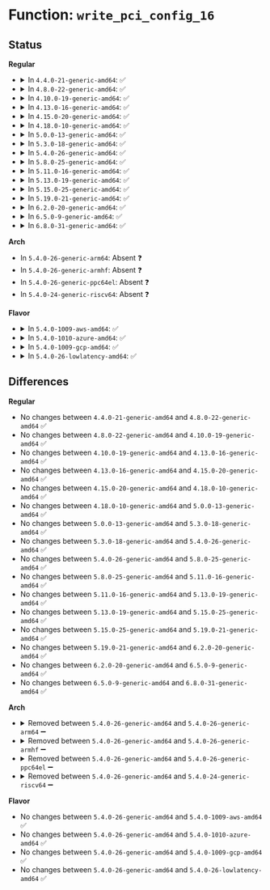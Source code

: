 # Function: <code>write_pci_config_16</code>

## Status
<b>Regular</b>
<ul>
<li>
<details>
<summary>In <code>4.4.0-21-generic-amd64</code>: ✅</summary>

```c
void write_pci_config_16(u8 bus, u8 slot, u8 func, u8 offset, u16 val)
```

```json
{
  "name": "write_pci_config_16",
  "collision_type": "Unique Global",
  "inline_type": "No",
  "funcs": [
    {
      "addr": 18446744071586163088,
      "name": "write_pci_config_16",
      "external": true,
      "loc": "arch/x86/pci/early.c:47",
      "file": "arch/x86/pci/early.c",
      "inline": "seen, unknown",
      "caller_inline": [],
      "caller_func": []
    }
  ],
  "symbols": [
    {
      "addr": 18446744071586163088,
      "name": "write_pci_config_16",
      "section": ".text",
      "bind": "STB_GLOBAL",
      "size": 70
    }
  ]
}
```
</details>
</li>
<li>
<details>
<summary>In <code>4.8.0-22-generic-amd64</code>: ✅</summary>

```c
void write_pci_config_16(u8 bus, u8 slot, u8 func, u8 offset, u16 val)
```

```json
{
  "name": "write_pci_config_16",
  "collision_type": "Unique Global",
  "inline_type": "No",
  "funcs": [
    {
      "addr": 18446744071586576400,
      "name": "write_pci_config_16",
      "external": true,
      "loc": "arch/x86/pci/early.c:47",
      "file": "arch/x86/pci/early.c",
      "inline": "seen, unknown",
      "caller_inline": [],
      "caller_func": []
    }
  ],
  "symbols": [
    {
      "addr": 18446744071586576400,
      "name": "write_pci_config_16",
      "section": ".text",
      "bind": "STB_GLOBAL",
      "size": 69
    }
  ]
}
```
</details>
</li>
<li>
<details>
<summary>In <code>4.10.0-19-generic-amd64</code>: ✅</summary>

```c
void write_pci_config_16(u8 bus, u8 slot, u8 func, u8 offset, u16 val)
```

```json
{
  "name": "write_pci_config_16",
  "collision_type": "Unique Global",
  "inline_type": "No",
  "funcs": [
    {
      "addr": 18446744071586757968,
      "name": "write_pci_config_16",
      "external": true,
      "loc": "arch/x86/pci/early.c:47",
      "file": "arch/x86/pci/early.c",
      "inline": "seen, unknown",
      "caller_inline": [],
      "caller_func": []
    }
  ],
  "symbols": [
    {
      "addr": 18446744071586757968,
      "name": "write_pci_config_16",
      "section": ".text",
      "bind": "STB_GLOBAL",
      "size": 69
    }
  ]
}
```
</details>
</li>
<li>
<details>
<summary>In <code>4.13.0-16-generic-amd64</code>: ✅</summary>

```c
void write_pci_config_16(u8 bus, u8 slot, u8 func, u8 offset, u16 val)
```

```json
{
  "name": "write_pci_config_16",
  "collision_type": "Unique Global",
  "inline_type": "No",
  "funcs": [
    {
      "addr": 18446744071586884880,
      "name": "write_pci_config_16",
      "external": true,
      "loc": "arch/x86/pci/early.c:47",
      "file": "arch/x86/pci/early.c",
      "inline": "seen, unknown",
      "caller_inline": [],
      "caller_func": []
    }
  ],
  "symbols": [
    {
      "addr": 18446744071586884880,
      "name": "write_pci_config_16",
      "section": ".text",
      "bind": "STB_GLOBAL",
      "size": 69
    }
  ]
}
```
</details>
</li>
<li>
<details>
<summary>In <code>4.15.0-20-generic-amd64</code>: ✅</summary>

```c
void write_pci_config_16(u8 bus, u8 slot, u8 func, u8 offset, u16 val)
```

```json
{
  "name": "write_pci_config_16",
  "collision_type": "Unique Global",
  "inline_type": "No",
  "funcs": [
    {
      "addr": 18446744071587373568,
      "name": "write_pci_config_16",
      "external": true,
      "loc": "arch/x86/pci/early.c:48",
      "file": "arch/x86/pci/early.c",
      "inline": "seen, unknown",
      "caller_inline": [],
      "caller_func": []
    }
  ],
  "symbols": [
    {
      "addr": 18446744071587373568,
      "name": "write_pci_config_16",
      "section": ".text",
      "bind": "STB_GLOBAL",
      "size": 69
    }
  ]
}
```
</details>
</li>
<li>
<details>
<summary>In <code>4.18.0-10-generic-amd64</code>: ✅</summary>

```c
void write_pci_config_16(u8 bus, u8 slot, u8 func, u8 offset, u16 val)
```

```json
{
  "name": "write_pci_config_16",
  "collision_type": "Unique Global",
  "inline_type": "No",
  "funcs": [
    {
      "addr": 18446744071587677392,
      "name": "write_pci_config_16",
      "external": true,
      "loc": "arch/x86/pci/early.c:48",
      "file": "arch/x86/pci/early.c",
      "inline": "seen, unknown",
      "caller_inline": [],
      "caller_func": [
        "arch/x86/kernel/early-quirks.c:apple_airport_reset"
      ]
    }
  ],
  "symbols": [
    {
      "addr": 18446744071587677392,
      "name": "write_pci_config_16",
      "section": ".text",
      "bind": "STB_GLOBAL",
      "size": 70
    }
  ]
}
```
</details>
</li>
<li>
<details>
<summary>In <code>5.0.0-13-generic-amd64</code>: ✅</summary>

```c
void write_pci_config_16(u8 bus, u8 slot, u8 func, u8 offset, u16 val)
```

```json
{
  "name": "write_pci_config_16",
  "collision_type": "Unique Global",
  "inline_type": "No",
  "funcs": [
    {
      "addr": 18446744071587808688,
      "name": "write_pci_config_16",
      "external": true,
      "loc": "arch/x86/pci/early.c:48",
      "file": "arch/x86/pci/early.c",
      "inline": "seen, unknown",
      "caller_inline": [],
      "caller_func": [
        "arch/x86/kernel/early-quirks.c:apple_airport_reset",
        "arch/x86/kernel/early-quirks.c:early_pci_clear_msi",
        "arch/x86/kernel/early-quirks.c:early_pci_clear_msi"
      ]
    }
  ],
  "symbols": [
    {
      "addr": 18446744071587808688,
      "name": "write_pci_config_16",
      "section": ".text",
      "bind": "STB_GLOBAL",
      "size": 70
    }
  ]
}
```
</details>
</li>
<li>
<details>
<summary>In <code>5.3.0-18-generic-amd64</code>: ✅</summary>

```c
void write_pci_config_16(u8 bus, u8 slot, u8 func, u8 offset, u16 val)
```

```json
{
  "name": "write_pci_config_16",
  "collision_type": "Unique Global",
  "inline_type": "No",
  "funcs": [
    {
      "addr": 18446744071588114160,
      "name": "write_pci_config_16",
      "external": true,
      "loc": "arch/x86/pci/early.c:48",
      "file": "arch/x86/pci/early.c",
      "inline": "seen, unknown",
      "caller_inline": [],
      "caller_func": [
        "arch/x86/kernel/early-quirks.c:apple_airport_reset",
        "arch/x86/kernel/early-quirks.c:early_pci_clear_msi",
        "arch/x86/kernel/early-quirks.c:early_pci_clear_msi"
      ]
    }
  ],
  "symbols": [
    {
      "addr": 18446744071588114160,
      "name": "write_pci_config_16",
      "section": ".text",
      "bind": "STB_GLOBAL",
      "size": 70
    }
  ]
}
```
</details>
</li>
<li>
<details>
<summary>In <code>5.4.0-26-generic-amd64</code>: ✅</summary>

```c
void write_pci_config_16(u8 bus, u8 slot, u8 func, u8 offset, u16 val)
```

```json
{
  "name": "write_pci_config_16",
  "collision_type": "Unique Global",
  "inline_type": "No",
  "funcs": [
    {
      "addr": 18446744071588319856,
      "name": "write_pci_config_16",
      "external": true,
      "loc": "arch/x86/pci/early.c:48",
      "file": "arch/x86/pci/early.c",
      "inline": "seen, unknown",
      "caller_inline": [],
      "caller_func": [
        "arch/x86/kernel/early-quirks.c:apple_airport_reset",
        "arch/x86/kernel/early-quirks.c:early_pci_clear_msi",
        "arch/x86/kernel/early-quirks.c:early_pci_clear_msi"
      ]
    }
  ],
  "symbols": [
    {
      "addr": 18446744071588319856,
      "name": "write_pci_config_16",
      "section": ".text",
      "bind": "STB_GLOBAL",
      "size": 70
    }
  ]
}
```
</details>
</li>
<li>
<details>
<summary>In <code>5.8.0-25-generic-amd64</code>: ✅</summary>

```c
void write_pci_config_16(u8 bus, u8 slot, u8 func, u8 offset, u16 val)
```

```json
{
  "name": "write_pci_config_16",
  "collision_type": "Unique Global",
  "inline_type": "No",
  "funcs": [
    {
      "addr": 18446744071591140176,
      "name": "write_pci_config_16",
      "external": true,
      "loc": "arch/x86/pci/early.c:48",
      "file": "arch/x86/pci/early.c",
      "inline": "seen, unknown",
      "caller_inline": [],
      "caller_func": [
        "arch/x86/kernel/early-quirks.c:apple_airport_reset",
        "arch/x86/kernel/early-quirks.c:early_pci_clear_msi",
        "arch/x86/kernel/early-quirks.c:early_pci_clear_msi"
      ]
    }
  ],
  "symbols": [
    {
      "addr": 18446744071591140176,
      "name": "write_pci_config_16",
      "section": ".text",
      "bind": "STB_GLOBAL",
      "size": 67
    }
  ]
}
```
</details>
</li>
<li>
<details>
<summary>In <code>5.11.0-16-generic-amd64</code>: ✅</summary>

```c
void write_pci_config_16(u8 bus, u8 slot, u8 func, u8 offset, u16 val)
```

```json
{
  "name": "write_pci_config_16",
  "collision_type": "Unique Global",
  "inline_type": "No",
  "funcs": [
    {
      "addr": 18446744071591224400,
      "name": "write_pci_config_16",
      "external": true,
      "loc": "arch/x86/pci/early.c:48",
      "file": "arch/x86/pci/early.c",
      "inline": "seen, unknown",
      "caller_inline": [],
      "caller_func": [
        "arch/x86/kernel/early-quirks.c:apple_airport_reset",
        "arch/x86/kernel/early-quirks.c:early_pci_clear_msi",
        "arch/x86/kernel/early-quirks.c:early_pci_clear_msi"
      ]
    }
  ],
  "symbols": [
    {
      "addr": 18446744071591224400,
      "name": "write_pci_config_16",
      "section": ".text",
      "bind": "STB_GLOBAL",
      "size": 67
    }
  ]
}
```
</details>
</li>
<li>
<details>
<summary>In <code>5.13.0-19-generic-amd64</code>: ✅</summary>

```c
void write_pci_config_16(u8 bus, u8 slot, u8 func, u8 offset, u16 val)
```

```json
{
  "name": "write_pci_config_16",
  "collision_type": "Unique Global",
  "inline_type": "No",
  "funcs": [
    {
      "addr": 18446744071591173632,
      "name": "write_pci_config_16",
      "external": true,
      "loc": "arch/x86/pci/early.c:48",
      "file": "arch/x86/pci/early.c",
      "inline": "seen, unknown",
      "caller_inline": [],
      "caller_func": [
        "arch/x86/kernel/early-quirks.c:apple_airport_reset",
        "arch/x86/kernel/early-quirks.c:early_pci_clear_msi",
        "arch/x86/kernel/early-quirks.c:early_pci_clear_msi"
      ]
    }
  ],
  "symbols": [
    {
      "addr": 18446744071591173632,
      "name": "write_pci_config_16",
      "section": ".text",
      "bind": "STB_GLOBAL",
      "size": 65
    }
  ]
}
```
</details>
</li>
<li>
<details>
<summary>In <code>5.15.0-25-generic-amd64</code>: ✅</summary>

```c
void write_pci_config_16(u8 bus, u8 slot, u8 func, u8 offset, u16 val)
```

```json
{
  "name": "write_pci_config_16",
  "collision_type": "Unique Global",
  "inline_type": "No",
  "funcs": [
    {
      "addr": 18446744071592027152,
      "name": "write_pci_config_16",
      "external": true,
      "loc": "arch/x86/pci/early.c:48",
      "file": "arch/x86/pci/early.c",
      "inline": "seen, unknown",
      "caller_inline": [],
      "caller_func": [
        "arch/x86/kernel/early-quirks.c:apple_airport_reset",
        "arch/x86/kernel/early-quirks.c:early_pci_clear_msi",
        "arch/x86/kernel/early-quirks.c:early_pci_clear_msi"
      ]
    }
  ],
  "symbols": [
    {
      "addr": 18446744071592027152,
      "name": "write_pci_config_16",
      "section": ".text",
      "bind": "STB_GLOBAL",
      "size": 65
    }
  ]
}
```
</details>
</li>
<li>
<details>
<summary>In <code>5.19.0-21-generic-amd64</code>: ✅</summary>

```c
void write_pci_config_16(u8 bus, u8 slot, u8 func, u8 offset, u16 val)
```

```json
{
  "name": "write_pci_config_16",
  "collision_type": "Unique Global",
  "inline_type": "No",
  "funcs": [
    {
      "addr": 18446744071593794288,
      "name": "write_pci_config_16",
      "external": true,
      "loc": "arch/x86/pci/early.c:48",
      "file": "arch/x86/pci/early.c",
      "inline": "seen, unknown",
      "caller_inline": [],
      "caller_func": [
        "arch/x86/kernel/early-quirks.c:apple_airport_reset",
        "arch/x86/kernel/early-quirks.c:early_pci_clear_msi",
        "arch/x86/kernel/early-quirks.c:early_pci_clear_msi"
      ]
    }
  ],
  "symbols": [
    {
      "addr": 18446744071593794288,
      "name": "write_pci_config_16",
      "section": ".text",
      "bind": "STB_GLOBAL",
      "size": 84
    }
  ]
}
```
</details>
</li>
<li>
<details>
<summary>In <code>6.2.0-20-generic-amd64</code>: ✅</summary>

```c
void write_pci_config_16(u8 bus, u8 slot, u8 func, u8 offset, u16 val)
```

```json
{
  "name": "write_pci_config_16",
  "collision_type": "Unique Global",
  "inline_type": "No",
  "funcs": [
    {
      "addr": 18446744071595737552,
      "name": "write_pci_config_16",
      "external": true,
      "loc": "arch/x86/pci/early.c:48",
      "file": "arch/x86/pci/early.c",
      "inline": "seen, unknown",
      "caller_inline": [],
      "caller_func": [
        "arch/x86/kernel/early-quirks.c:apple_airport_reset",
        "arch/x86/kernel/early-quirks.c:early_pci_clear_msi",
        "arch/x86/kernel/early-quirks.c:early_pci_clear_msi"
      ]
    }
  ],
  "symbols": [
    {
      "addr": 18446744071595737552,
      "name": "write_pci_config_16",
      "section": ".text",
      "bind": "STB_GLOBAL",
      "size": 84
    }
  ]
}
```
</details>
</li>
<li>
<details>
<summary>In <code>6.5.0-9-generic-amd64</code>: ✅</summary>

```c
void write_pci_config_16(u8 bus, u8 slot, u8 func, u8 offset, u16 val)
```

```json
{
  "name": "write_pci_config_16",
  "collision_type": "Unique Global",
  "inline_type": "No",
  "funcs": [
    {
      "addr": 18446744071596263536,
      "name": "write_pci_config_16",
      "external": true,
      "loc": "arch/x86/pci/early.c:48",
      "file": "arch/x86/pci/early.c",
      "inline": "seen, unknown",
      "caller_inline": [],
      "caller_func": [
        "arch/x86/kernel/early-quirks.c:apple_airport_reset",
        "arch/x86/kernel/early-quirks.c:early_pci_clear_msi",
        "arch/x86/kernel/early-quirks.c:early_pci_clear_msi"
      ]
    }
  ],
  "symbols": [
    {
      "addr": 18446744071596263536,
      "name": "write_pci_config_16",
      "section": ".text",
      "bind": "STB_GLOBAL",
      "size": 84
    }
  ]
}
```
</details>
</li>
<li>
<details>
<summary>In <code>6.8.0-31-generic-amd64</code>: ✅</summary>

```c
void write_pci_config_16(u8 bus, u8 slot, u8 func, u8 offset, u16 val)
```

```json
{
  "name": "write_pci_config_16",
  "collision_type": "Unique Global",
  "inline_type": "No",
  "funcs": [
    {
      "addr": 18446744071597146192,
      "name": "write_pci_config_16",
      "external": true,
      "loc": "arch/x86/pci/early.c:48",
      "file": "arch/x86/pci/early.c",
      "inline": "seen, unknown",
      "caller_inline": [],
      "caller_func": [
        "arch/x86/kernel/early-quirks.c:apple_airport_reset",
        "arch/x86/kernel/early-quirks.c:early_pci_clear_msi",
        "arch/x86/kernel/early-quirks.c:early_pci_clear_msi"
      ]
    }
  ],
  "symbols": [
    {
      "addr": 18446744071597146192,
      "name": "write_pci_config_16",
      "section": ".text",
      "bind": "STB_GLOBAL",
      "size": 84
    }
  ]
}
```
</details>
</li>
</ul>
<b>Arch</b>
<ul>
<li>
In <code>5.4.0-26-generic-arm64</code>: Absent ❓
</li>
<li>
In <code>5.4.0-26-generic-armhf</code>: Absent ❓
</li>
<li>
In <code>5.4.0-26-generic-ppc64el</code>: Absent ❓
</li>
<li>
In <code>5.4.0-24-generic-riscv64</code>: Absent ❓
</li>
</ul>
<b>Flavor</b>
<ul>
<li>
<details>
<summary>In <code>5.4.0-1009-aws-amd64</code>: ✅</summary>

```c
void write_pci_config_16(u8 bus, u8 slot, u8 func, u8 offset, u16 val)
```

```json
{
  "name": "write_pci_config_16",
  "collision_type": "Unique Global",
  "inline_type": "No",
  "funcs": [
    {
      "addr": 18446744071587923504,
      "name": "write_pci_config_16",
      "external": true,
      "loc": "arch/x86/pci/early.c:48",
      "file": "arch/x86/pci/early.c",
      "inline": "seen, unknown",
      "caller_inline": [],
      "caller_func": [
        "arch/x86/kernel/early-quirks.c:apple_airport_reset",
        "arch/x86/kernel/early-quirks.c:early_pci_clear_msi",
        "arch/x86/kernel/early-quirks.c:early_pci_clear_msi"
      ]
    }
  ],
  "symbols": [
    {
      "addr": 18446744071587923504,
      "name": "write_pci_config_16",
      "section": ".text",
      "bind": "STB_GLOBAL",
      "size": 70
    }
  ]
}
```
</details>
</li>
<li>
<details>
<summary>In <code>5.4.0-1010-azure-amd64</code>: ✅</summary>

```c
void write_pci_config_16(u8 bus, u8 slot, u8 func, u8 offset, u16 val)
```

```json
{
  "name": "write_pci_config_16",
  "collision_type": "Unique Global",
  "inline_type": "No",
  "funcs": [
    {
      "addr": 18446744071587639360,
      "name": "write_pci_config_16",
      "external": true,
      "loc": "arch/x86/pci/early.c:48",
      "file": "arch/x86/pci/early.c",
      "inline": "seen, unknown",
      "caller_inline": [],
      "caller_func": [
        "arch/x86/kernel/early-quirks.c:apple_airport_reset",
        "arch/x86/kernel/early-quirks.c:early_pci_clear_msi",
        "arch/x86/kernel/early-quirks.c:early_pci_clear_msi"
      ]
    }
  ],
  "symbols": [
    {
      "addr": 18446744071587639360,
      "name": "write_pci_config_16",
      "section": ".text",
      "bind": "STB_GLOBAL",
      "size": 70
    }
  ]
}
```
</details>
</li>
<li>
<details>
<summary>In <code>5.4.0-1009-gcp-amd64</code>: ✅</summary>

```c
void write_pci_config_16(u8 bus, u8 slot, u8 func, u8 offset, u16 val)
```

```json
{
  "name": "write_pci_config_16",
  "collision_type": "Unique Global",
  "inline_type": "No",
  "funcs": [
    {
      "addr": 18446744071588256912,
      "name": "write_pci_config_16",
      "external": true,
      "loc": "arch/x86/pci/early.c:48",
      "file": "arch/x86/pci/early.c",
      "inline": "seen, unknown",
      "caller_inline": [],
      "caller_func": [
        "arch/x86/kernel/early-quirks.c:apple_airport_reset",
        "arch/x86/kernel/early-quirks.c:early_pci_clear_msi",
        "arch/x86/kernel/early-quirks.c:early_pci_clear_msi"
      ]
    }
  ],
  "symbols": [
    {
      "addr": 18446744071588256912,
      "name": "write_pci_config_16",
      "section": ".text",
      "bind": "STB_GLOBAL",
      "size": 70
    }
  ]
}
```
</details>
</li>
<li>
<details>
<summary>In <code>5.4.0-26-lowlatency-amd64</code>: ✅</summary>

```c
void write_pci_config_16(u8 bus, u8 slot, u8 func, u8 offset, u16 val)
```

```json
{
  "name": "write_pci_config_16",
  "collision_type": "Unique Global",
  "inline_type": "No",
  "funcs": [
    {
      "addr": 18446744071588392432,
      "name": "write_pci_config_16",
      "external": true,
      "loc": "arch/x86/pci/early.c:48",
      "file": "arch/x86/pci/early.c",
      "inline": "seen, unknown",
      "caller_inline": [],
      "caller_func": [
        "arch/x86/kernel/early-quirks.c:apple_airport_reset",
        "arch/x86/kernel/early-quirks.c:early_pci_clear_msi",
        "arch/x86/kernel/early-quirks.c:early_pci_clear_msi"
      ]
    }
  ],
  "symbols": [
    {
      "addr": 18446744071588392432,
      "name": "write_pci_config_16",
      "section": ".text",
      "bind": "STB_GLOBAL",
      "size": 70
    }
  ]
}
```
</details>
</li>
</ul>

## Differences
<b>Regular</b>
<ul>
<li>
No changes between <code>4.4.0-21-generic-amd64</code> and <code>4.8.0-22-generic-amd64</code> ✅
</li>
<li>
No changes between <code>4.8.0-22-generic-amd64</code> and <code>4.10.0-19-generic-amd64</code> ✅
</li>
<li>
No changes between <code>4.10.0-19-generic-amd64</code> and <code>4.13.0-16-generic-amd64</code> ✅
</li>
<li>
No changes between <code>4.13.0-16-generic-amd64</code> and <code>4.15.0-20-generic-amd64</code> ✅
</li>
<li>
No changes between <code>4.15.0-20-generic-amd64</code> and <code>4.18.0-10-generic-amd64</code> ✅
</li>
<li>
No changes between <code>4.18.0-10-generic-amd64</code> and <code>5.0.0-13-generic-amd64</code> ✅
</li>
<li>
No changes between <code>5.0.0-13-generic-amd64</code> and <code>5.3.0-18-generic-amd64</code> ✅
</li>
<li>
No changes between <code>5.3.0-18-generic-amd64</code> and <code>5.4.0-26-generic-amd64</code> ✅
</li>
<li>
No changes between <code>5.4.0-26-generic-amd64</code> and <code>5.8.0-25-generic-amd64</code> ✅
</li>
<li>
No changes between <code>5.8.0-25-generic-amd64</code> and <code>5.11.0-16-generic-amd64</code> ✅
</li>
<li>
No changes between <code>5.11.0-16-generic-amd64</code> and <code>5.13.0-19-generic-amd64</code> ✅
</li>
<li>
No changes between <code>5.13.0-19-generic-amd64</code> and <code>5.15.0-25-generic-amd64</code> ✅
</li>
<li>
No changes between <code>5.15.0-25-generic-amd64</code> and <code>5.19.0-21-generic-amd64</code> ✅
</li>
<li>
No changes between <code>5.19.0-21-generic-amd64</code> and <code>6.2.0-20-generic-amd64</code> ✅
</li>
<li>
No changes between <code>6.2.0-20-generic-amd64</code> and <code>6.5.0-9-generic-amd64</code> ✅
</li>
<li>
No changes between <code>6.5.0-9-generic-amd64</code> and <code>6.8.0-31-generic-amd64</code> ✅
</li>
</ul>
<b>Arch</b>
<ul>
<li>
<details>
<summary>Removed between <code>5.4.0-26-generic-amd64</code> and <code>5.4.0-26-generic-arm64</code> ➖</summary>

```c
void write_pci_config_16(u8 bus, u8 slot, u8 func, u8 offset, u16 val)
```
</details>
</li>
<li>
<details>
<summary>Removed between <code>5.4.0-26-generic-amd64</code> and <code>5.4.0-26-generic-armhf</code> ➖</summary>

```c
void write_pci_config_16(u8 bus, u8 slot, u8 func, u8 offset, u16 val)
```
</details>
</li>
<li>
<details>
<summary>Removed between <code>5.4.0-26-generic-amd64</code> and <code>5.4.0-26-generic-ppc64el</code> ➖</summary>

```c
void write_pci_config_16(u8 bus, u8 slot, u8 func, u8 offset, u16 val)
```
</details>
</li>
<li>
<details>
<summary>Removed between <code>5.4.0-26-generic-amd64</code> and <code>5.4.0-24-generic-riscv64</code> ➖</summary>

```c
void write_pci_config_16(u8 bus, u8 slot, u8 func, u8 offset, u16 val)
```
</details>
</li>
</ul>
<b>Flavor</b>
<ul>
<li>
No changes between <code>5.4.0-26-generic-amd64</code> and <code>5.4.0-1009-aws-amd64</code> ✅
</li>
<li>
No changes between <code>5.4.0-26-generic-amd64</code> and <code>5.4.0-1010-azure-amd64</code> ✅
</li>
<li>
No changes between <code>5.4.0-26-generic-amd64</code> and <code>5.4.0-1009-gcp-amd64</code> ✅
</li>
<li>
No changes between <code>5.4.0-26-generic-amd64</code> and <code>5.4.0-26-lowlatency-amd64</code> ✅
</li>
</ul>
